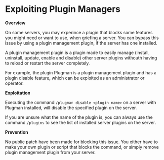 # Exploiting Plugin Managers

**Overview**

On some servers, you may experince a plugin that blocks some features you might need or want to use, when griefing a server. You can bypass this issue by using a plugin management plugin, if the server has one installed.

A plugin management plugin is a plugin made to easily manage (install, uninstall, update, enable and disable) other server plugins withouth having to reload or restart the server completely.

For example, the plugin Plugman is a plugin management plugin and has a plugin disable feature, which can be exploited as an administrator or operator.

**Exploitation**

Executing the command `/plugman disable <plugin name>` on a server with Plugman installed, will disable the specified plugin on the server.

If you are unsure what the name of the plugin is, you can always use the command `/plugins` to see the list of installed server plugins on the server.

**Prevention**

No public patch have been made for blocking this issue. You either have to make your own plugin or script that blocks the command, or simply remove plugin management plugin from your server.